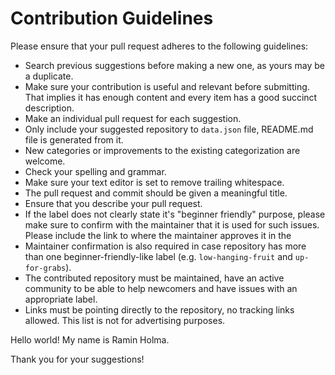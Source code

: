 # Contribution Guidelines

Please ensure that your pull request adheres to the following guidelines:

- Search previous suggestions before making a new one, as yours may be a duplicate.
- Make sure your contribution is useful and relevant before submitting. That implies it has enough content and every item has a good succinct description.
- Make an individual pull request for each suggestion.
- Only include your suggested repository to `data.json` file, README.md file is generated from it.
- New categories or improvements to the existing categorization are welcome.
- Check your spelling and grammar.
- Make sure your text editor is set to remove trailing whitespace.
- The pull request and commit should be given a meaningful title.
- Ensure that you describe your pull request.
- If the label does not clearly state it's "beginner friendly" purpose, please make sure to confirm with the maintainer that it is used for such issues. Please include the link to where the maintainer approves it in the
- Maintainer confirmation is also required in case repository has more than one beginner-friendly-like label (e.g. `low-hanging-fruit` and `up-for-grabs`).
- The contributed repository must be maintained, have an active community to be able to help newcomers and have issues with an appropriate label.
- Links must be pointing directly to the repository, no tracking links allowed. This list is not for advertising purposes.


Hello world!
My name is Ramin Holma. 

Thank you for your suggestions!
